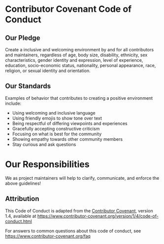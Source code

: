 # Contributor Covenant Code of Conduct

## Our Pledge

Create a inclusive and welcoming environment by and for all contributors and maintainers, 
regardless of age, body size, disability, ethnicity, sex characteristics, gender identity
and expression, level of experience, education, socio-economic status, nationality, personal
appearance, race, religion, or sexual identity and orientation.

## Our Standards

Examples of behavior that contributes to creating a positive environment
include:

* Using welcoming and inclusive language
* Using friendly emojis to show tone over text
* Being respectful of differing viewpoints and experiences
* Gracefully accepting constructive criticism
* Focusing on what is best for the community
* Showing empathy towards other community members
* Stay curious and ask questions

# Our Responsibilities

We as project maintainers will help to clarify, communicate, and enforce the above guidelines!


## Attribution

This Code of Conduct is adapted from the [Contributor Covenant][homepage], version 1.4,
available at https://www.contributor-covenant.org/version/1/4/code-of-conduct.html

[homepage]: https://www.contributor-covenant.org

For answers to common questions about this code of conduct, see
https://www.contributor-covenant.org/faq
